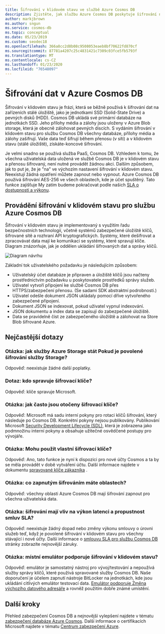 ```yaml
---
title: Šifrování v klidovém stavu ve službě Azure Cosmos DB
description: Zjistěte, jak službu Azure Cosmos DB poskytuje šifrování neaktivních uložených dat a jak je implementován.
author: markjbrown
ms.author: sngun
ms.service: cosmos-db
ms.topic: conceptual
ms.date: 05/23/2019
ms.custom: seodec18
ms.openlocfilehash: 366a8cc2d8b08c9508053eaeb8bf70622fd870cf
ms.sourcegitcommit: 87781a4207c25c4831421c7309c03fce5fb5793f
ms.translationtype: MT
ms.contentlocale: cs-CZ
ms.lasthandoff: 01/23/2020
ms.locfileid: "76548097"
---
```

# <a name="data-encryption-in-azure-cosmos-db"></a>Šifrování dat v Azure Cosmos DB 

Šifrování v klidovém stavu je frázi, která se běžně používá k šifrování dat na zařízeních stálé úložiště, jako je jednotkami SSD (Solid-State Drive) a pevných disků (HDD). Cosmos DB ukládá své primární databáze na jednotkách SSD. Jeho přílohy média a zálohy jsou uloženy v Azure Blob storage, která je obecně zálohovat pevných discích. S vydáním šifrování v klidovém stavu pro službu Cosmos DB všechny databáze, přílohy média a zálohy zašifrují. Vaše data teď šifrují během přenosu (v síti) a v klidovém stavu (stálé úložiště), získáte-koncové šifrování.

Je velmi snadno se používá služba PaaS, Cosmos DB. Vzhledem k tomu, že všechna uživatelská data uložená ve službě Cosmos DB je v klidovém stavu a přenosu šifrovaný, není nutné provádět žádnou akci. Dalším způsobem, jak to put je, že je "na" ve výchozím nastavení šifrování v klidovém stavu. Neexistují žádná opatření můžete zapnout nebo vypnout. Azure Cosmos DB používá šifrování AES-256 ve všech oblastech, kde je účet spuštěný. Tato funkce zajišťuje My zatím budeme pokračovat podle našich [SLA o dostupnosti a výkonu](https://azure.microsoft.com/support/legal/sla/cosmos-db).

## <a name="implementation-of-encryption-at-rest-for-azure-cosmos-db"></a>Provádění šifrování v klidovém stavu pro službu Azure Cosmos DB

Šifrování v klidovém stavu je implementovaný s využitím řadu bezpečnostních technologií, včetně systémů zabezpečené úložiště klíčů, šifrované sítě a rozhraní API kryptografických. Systémy, které dešifrovat a zpracovávat data mají ke komunikaci se systémy, které spravují klíče. Diagram znázorňuje, jak je oddělen ukládání šifrovaných dat a správy klíčů. 

![Diagram návrhu](./media/database-encryption-at-rest/design-diagram.png)

Základní tok uživatelského požadavku je následujícím způsobem:
- Uživatelský účet databáze je připraven a úložiště klíčů jsou načteny prostřednictvím požadavku u poskytovatele prostředků správy služeb.
- Uživatel vytvoří připojení ke službě Cosmos DB přes HTTPS/zabezpečení přenosu. (Se sadami SDK abstraktní podrobnosti.)
- Uživatel odešle dokument JSON ukládaly pomocí dříve vytvořeného zabezpečené připojení.
- Dokument JSON se indexovat, pokud uživatel vypnul indexování.
- JSON dokumentu a index data se zapisují do zabezpečené úložiště.
- Data se pravidelně číst ze zabezpečeného úložiště a zálohovat na Store Blob šifrované Azure.

## <a name="frequently-asked-questions"></a>Nejčastější dotazy

### <a name="q-how-much-more-does-azure-storage-cost-if-storage-service-encryption-is-enabled"></a>Otázka: jak služby Azure Storage stát Pokud je povolené šifrování služby Storage?
Odpověď: neexistuje žádné další poplatky.

### <a name="q-who-manages-the-encryption-keys"></a>Dotaz: kdo spravuje šifrovací klíče?
Odpověď: klíče spravuje Microsoft.

### <a name="q-how-often-are-encryption-keys-rotated"></a>Otázka: jak často jsou otočeny šifrovací klíče?
Odpověď: Microsoft má sadu interní pokyny pro rotaci klíčů šifrování, který následuje po Cosmos DB. Konkrétní pokyny nejsou publikovány. Publikování Microsoft [Security Development Lifecycle (SDL)](https://www.microsoft.com/sdl/default.aspx), která je zobrazena jako podmnožinu interní pokyny a obsahuje užitečné osvědčené postupy pro vývojáře.

### <a name="q-can-i-use-my-own-encryption-keys"></a>Otázka: Mohu použít vlastní šifrovací klíče?
Odpověď: Ano, tato funkce je nyní k dispozici pro nové účty Cosmos a ta by se měla provádět v době vytváření účtu. Další informace najdete v dokumentu [spravované klíče zákazníka](https://docs.microsoft.com/azure/cosmos-db/how-to-setup-cmk) .

### <a name="q-what-regions-have-encryption-turned-on"></a>Otázka: co zapnutým šifrováním máte oblastech?
Odpověď: všechny oblasti Azure Cosmos DB mají šifrování zapnout pro všechna uživatelská data.

### <a name="q-does-encryption-affect-the-performance-latency-and-throughput-slas"></a>Otázka: šifrování mají vliv na výkon latenci a propustnost smluv SLA?
Odpověď: neexistuje žádný dopad nebo změny výkonu smlouvy o úrovni služeb teď, když je povolené šifrování v klidovém stavu pro všechny stávající i nové účty. Další informace o [smlouvu SLA pro službu Cosmos DB](https://azure.microsoft.com/support/legal/sla/cosmos-db) stránky zobrazíte nejnovější záruky.

### <a name="q-does-the-local-emulator-support-encryption-at-rest"></a>Otázka: místní emulátor podporuje šifrování v klidovém stavu?
Odpověď: emulátor je samostatný nástroj pro vývoj/testování a nepoužívá služby správy klíčů, které používá spravované služby Cosmos DB. Naše doporučení je účelem zapnutí nástroje BitLocker na jednotkách, kde jsou ukládání citlivých emulátor testovací data. [Emulátor podporuje Změna výchozího datového adresáře](local-emulator.md) a rovněž použitím dobře známé umístění.

## <a name="next-steps"></a>Další kroky

Přehled zabezpečení Cosmos DB a nejnovější vylepšení najdete v tématu [zabezpečení databáze Azure Cosmos](database-security.md).
Další informace o certifikacích Microsoft najdete v tématu [Centrum zabezpečení Azure](https://azure.microsoft.com/support/trust-center/).
